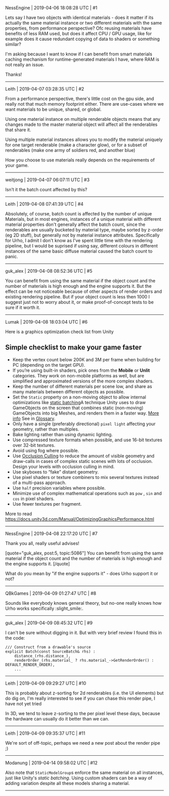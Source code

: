 NessEngine | 2019-04-06 18:08:28 UTC | #1

Lets say I have two objects with identical materials - does it matter if its actually the same material instance or two different materials with the same properties, from performance perspective? Ofc reusing materials have benefits of less RAM used, but does it affect CPU / GPU usage, like for example does it cause redundant copying of data to shaders or something similar?

I'm asking because I want to know if I can benefit from smart materials caching mechanism for runtime-generated materials I have, where RAM is not really an issue.

Thanks!

-------------------------

Leith | 2019-04-07 03:28:35 UTC | #2

From a performance perspective, there's little cost on the gpu side, and really not that much memory footprint either. There are use-cases where we want materials to be unique, shared, or global.

Using one material instance on multiple renderable objects means that any changes made to the master material object will affect all the renderables that share it.

Using multiple material instances allows you to modify the material uniquely for one target renderable (make a character glow), or for a subset of renderables (make one army of soldiers red, and another blue)

How you choose to use materials really depends on the requirements of your game.

-------------------------

weitjong | 2019-04-07 06:07:11 UTC | #3

Isn’t it the batch count affected by this?

-------------------------

Leith | 2019-04-08 07:41:39 UTC | #4

Absolutely, of course, batch count is affected by the number of unique Materials, but in most engines, instances of a unique material with different material properties don't generally affect the batch count, since the renderables are usually bucketed by material type, maybe sorted by z-order (eg 2D stuff), but generally not by material instance attributes. Specifically for Urho, I admit I don't know as I've spent little time with the rendering pipeline, but I would be suprised if using say, different colours in different instances of the same basic diffuse material caused the batch count to panic.

-------------------------

guk_alex | 2019-04-08 08:52:36 UTC | #5

You can benefit from using the same material if the object count and the number of materials is high enough and the engine supports it. But the effect can be not noticeable because of other aspects of render orders and existing rendering pipeline. But if your object count is less then 1000 I suggest just not to worry about it, or make proof-of-concept tests to be sure if it worth it.

-------------------------

Lumak | 2019-04-08 18:03:04 UTC | #6

Here is a graphics optimization check list from Unity
## Simple checklist to make your game faster

* Keep the vertex count below 200K and 3M per frame when building for PC (depending on the target GPU).
* If you’re using built-in shaders, pick ones from the **Mobile** or **Unlit** categories. They work on non-mobile platforms as well, but are simplified and approximated versions of the more complex shaders.
* Keep the number of different materials per scene low, and share as many materials between different objects as possible.
* Set the `Static` property on a non-moving object to allow internal optimizations like [static batching](https://docs.unity3d.com/Manual/DrawCallBatching.html)A technique Unity uses to draw GameObjects on the screen that combines static (non-moving) GameObjects into big Meshes, and renders them in a faster way. [More info](https://docs.unity3d.com/Manual/DrawCallBatching.html)
See in [Glossary](https://docs.unity3d.com/Manual/Glossary.html#StaticBatching).
* Only have a single (preferably directional) `pixel light` affecting your geometry, rather than multiples.
* Bake lighting rather than using dynamic lighting.
* Use compressed texture formats when possible, and use 16-bit textures over 32-bit textures.
* Avoid using fog where possible.
* Use [Occlusion Culling](https://docs.unity3d.com/Manual/OcclusionCulling.html)
to reduce the amount of visible geometry and draw-calls in cases of complex static scenes with lots of occlusion. Design your levels with occlusion culling in mind.
* Use skyboxes to “fake” distant geometry.
* Use pixel shaders or texture combiners to mix several textures instead of a multi-pass approach.
* Use `half` precision variables where possible.
* Minimize use of complex mathematical operations such as `pow` , `sin` and `cos` in pixel shaders.
* Use fewer textures per fragment.

More to read https://docs.unity3d.com/Manual/OptimizingGraphicsPerformance.html

-------------------------

NessEngine | 2019-04-08 22:17:20 UTC | #7

Thank you all, really useful advises!

[quote="guk_alex, post:5, topic:5086"]
You can benefit from using the same material if the object count and the number of materials is high enough and the engine supports it.
[/quote]

What do you mean by "if the engine supports it" - does Urho support it or not?

-------------------------

QBkGames | 2019-04-09 01:27:47 UTC | #8

Sounds like everybody knows general theory, but no-one really knows how Urho works specifically :slight_smile:.

-------------------------

guk_alex | 2019-04-09 08:45:32 UTC | #9

I can't be sure without digging in it. But with very brief review I found this in the code:

    /// Construct from a drawable's source 
    explicit Batch(const SourceBatch& rhs) :
        distance_(rhs.distance_),
        renderOrder_(rhs.material_ ? rhs.material_->GetRenderOrder() : DEFAULT_RENDER_ORDER),
        ...

-------------------------

Leith | 2019-04-09 09:29:27 UTC | #10

This is probably about z-sorting for 2d renderables (i.e. the UI elements) but do dig on, I'm really interested to see if you can chase this render pipe, I have not yet tried

In 3D, we tend to leave z-sorting to the per pixel level these days, because the hardware can usually do it better than we can.

-------------------------

Leith | 2019-04-09 09:35:37 UTC | #11

We're sort of off-topic, perhaps we need a new post about the render pipe ;)

-------------------------

Modanung | 2019-04-14 09:58:02 UTC | #12

Also note that `StaticModelGroup`s enforce the same material on all instances, just like Unity's *static batching*. Using custom shaders can be a way of adding variation despite all these models sharing a material.

-------------------------

